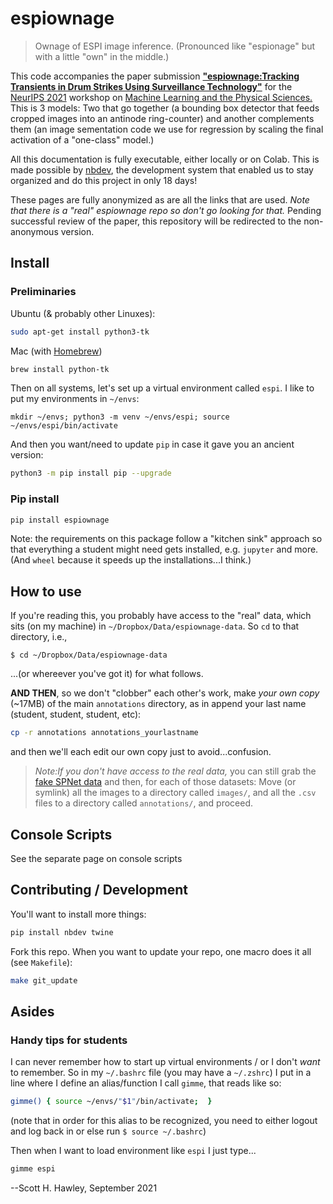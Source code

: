 # espiownage



> Ownage of ESPI image inference. (Pronounced like "espionage" but with a little "own" in the middle.) 

This code accompanies the paper submission [**"espiownage:Tracking Transients in Drum Strikes Using Surveillance Technology"**](https://www.dropbox.com/s/30nqyl0srekmu0s/steelpan_neurips_2021.pdf?dl=0) for the [NeurIPS 2021](https://nips.cc/Conferences/2021/) workshop on [Machine Learning and the Physical Sciences.](https://ml4physicalsciences.github.io/2021/) 
This is 3 models:  Two that go together (a bounding box detector that feeds cropped images into an antinode ring-counter) and another complements them (an image sementation code we use for regression by scaling the final activation of a "one-class" model.)

All this documentation is fully executable, either locally or on Colab. This is made possible by [nbdev](nbdev.fast.ai), the development system that enabled us to stay organized and do this project in only 18 days! 

These pages are fully anonymized as are all the links that are used.  *Note that there is a "real" espiownage repo so don't go looking for that.*  Pending successful review of the paper, this repository will be redirected to the non-anonymous version.

## Install

### Preliminaries

Ubuntu (& probably other Linuxes):
```bash
sudo apt-get install python3-tk
```

Mac (with [Homebrew](https://brew.sh/))
```bash
brew install python-tk
```

Then on all systems, let's set up a virtual environment called `espi`. 
I like to put my environments in `~/envs`:

```
mkdir ~/envs; python3 -m venv ~/envs/espi; source ~/envs/espi/bin/activate
```
And then you want/need to update `pip` in case it gave you an ancient version:

```bash
python3 -m pip install pip --upgrade
```

### Pip install

```bash
pip install espiownage
```
Note: the requirements on this package follow a "kitchen sink" approach so that everything a student might need gets installed, e.g. `jupyter` and more. (And `wheel` because it speeds up the installations...I think.)

## How to use

If you're reading this, you probably have access to the "real" data, which sits (on my machine) in `~/Dropbox/Data/espiownage-data`.  So `cd` to that directory, i.e.,
```
$ cd ~/Dropbox/Data/espiownage-data
```
...(or whereever you've got it) for what follows. 

**AND THEN**, so we don't "clobber" each other's work, make *your own copy* (~17MB) of the main `annotations` directory, as in append your last name (student, student, student, etc):

```bash
cp -r annotations annotations_yourlastname
```
and then we'll each edit our own copy just to avoid...confusion. 
> *Note:If you don't have access to the real data,* you can still grab the [fake SPNet data](https://zenodo.org/record/4445434) and then, for each of those datasets: Move (or symlink) all the images to a directory called `images/`, and all the `.csv` files to a directory called `annotations/`, and proceed.

## Console Scripts
See the separate page on console scripts

## Contributing / Development 

You'll want to install more things:

```bash
pip install nbdev twine 
```

Fork this repo.  When you want to update your repo, one macro does it all (see `Makefile`):
```bash
make git_update
```

## Asides

### Handy tips for students
I can never remember how to start up virtual environments / or I don't *want* to remember. So in my `~/.bashrc` file (you may have a `~/.zshrc`) I put in a line where I define an alias/function I call `gimme`, that reads like so:
```bash
gimme() { source ~/envs/"$1"/bin/activate;  }
```
(note that in order for this alias to be recognized, you need to either logout and log back in or else run `$ source ~/.bashrc`)

Then when I want to load environment like `espi` I just type...
```bash
gimme espi
```


--Scott H. Hawley, September 2021
